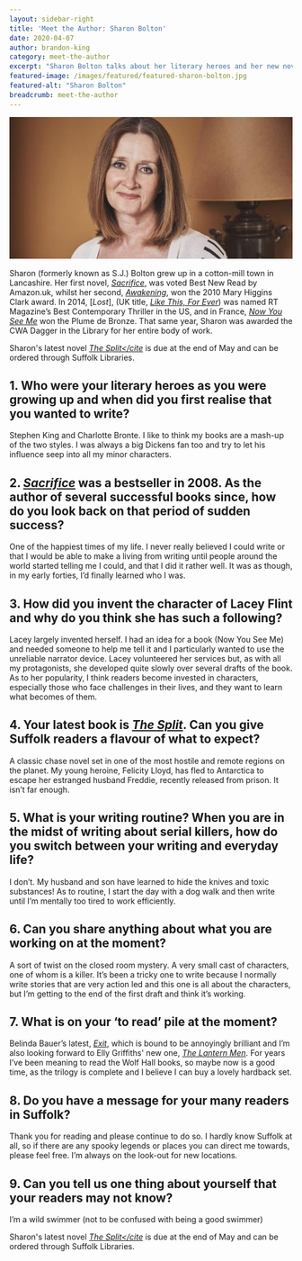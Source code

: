 ```yaml
---
layout: sidebar-right
title: 'Meet the Author: Sharon Bolton'
date: 2020-04-07
author: brandon-king
category: meet-the-author
excerpt: "Sharon Bolton talks about her literary heroes and her new novel, <cite>The Split</cite> which is due at the end of May."
featured-image: /images/featured/featured-sharon-bolton.jpg
featured-alt: "Sharon Bolton"
breadcrumb: meet-the-author
---
```


![Sharon Bolton](/images/featured/featured-sharon-bolton.jpg)

Sharon (formerly known as S.J.) Bolton grew up in a cotton-mill town in Lancashire. Her first novel, [<cite>Sacrifice</cite>](https://suffolk.spydus.co.uk/cgi-bin/spydus.exe/ENQ/OPAC/BIBENQ?BRN=99452), was voted Best New Read by Amazon.uk, whilst her second, [<cite>Awakening</cite>](https://suffolk.spydus.co.uk/cgi-bin/spydus.exe/ENQ/OPAC/BIBENQ?BRN=98596), won the 2010 Mary Higgins Clark award. In 2014, [<cite>Lost</cite>], (UK title, [<cite>Like This, For Ever</cite>](https://suffolk.spydus.co.uk/cgi-bin/spydus.exe/ENQ/OPAC/BIBENQ?BRN=1346020)) was named RT Magazine’s Best Contemporary Thriller in the US, and in France, [<cite>Now You See Me</cite>](https://suffolk.spydus.co.uk/cgi-bin/spydus.exe/ENQ/OPAC/BIBENQ?BRN=99465) won the Plume de Bronze. That same year, Sharon was awarded the CWA Dagger in the Library for her entire body of work.

Sharon's latest novel [<cite>The Split</cite](https://suffolk.spydus.co.uk/cgi-bin/spydus.exe/ENQ/OPAC/BIBENQ?BRN=2714413) is due at the end of May and can be ordered through Suffolk Libraries.


## 1.	Who were your literary heroes as you were growing up and when did you first realise that you wanted to write?

Stephen King and Charlotte Bronte. I like to think my books are a mash-up of the two styles. I was always a big Dickens fan too and try to let his influence seep into all my minor characters.

## 2.	[<cite>Sacrifice</cite>](https://suffolk.spydus.co.uk/cgi-bin/spydus.exe/ENQ/OPAC/BIBENQ?BRN=99452) was a bestseller in 2008. As the author of several successful books since, how do you look back on that period of sudden success?

One of the happiest times of my life. I never really believed I could write or that I would be able to make a living from writing until people around the world started telling me I could, and that I did it rather well. It was as though, in my early forties, I’d finally learned who I was.

## 3. How did you invent the character of Lacey Flint and why do you think she has such a following?

Lacey largely invented herself. I had an idea for a book (Now You See Me) and needed someone to help me tell it and I particularly wanted to use the unreliable narrator device. Lacey volunteered her services but, as with all my protagonists, she developed quite slowly over several drafts of the book.  As to her popularity, I think readers become invested in characters, especially those who face challenges in their lives, and they want to learn what becomes of them.

## 4. Your latest book is [<cite>The Split</cite>](https://suffolk.spydus.co.uk/cgi-bin/spydus.exe/ENQ/OPAC/BIBENQ?BRN=2714413). Can you give Suffolk readers a flavour of what to expect?

A classic chase novel set in one of the most hostile and remote regions on the planet. My young heroine, Felicity Lloyd, has fled to Antarctica to escape her estranged husband Freddie, recently released from prison. It isn’t far enough.

## 5. What is your writing routine? When you are in the midst of writing about serial killers, how do you switch between your writing and everyday life?

I don’t. My husband and son have learned to hide the knives and toxic substances! As to routine, I start the day with a dog walk and then write until I’m mentally too tired to work efficiently.

## 6. Can you share anything about what you are working on at the moment?

A sort of twist on the closed room mystery. A very small cast of characters, one of whom is a killer. It’s been a tricky one to write because I normally write stories that are very action led and this one is all about the characters, but I’m getting to the end of the first draft and think it’s working.

## 7. What is on your ‘to read’ pile at the moment?

Belinda Bauer’s latest, [<cite>Exit</cite>](https://suffolk.spydus.co.uk/cgi-bin/spydus.exe/ENQ/OPAC/BIBENQ?BRN=2739053), which is bound to be annoyingly brilliant and I’m also looking forward to Elly Griffiths' new one, [<cite>The Lantern Men</cite>](https://suffolk.spydus.co.uk/cgi-bin/spydus.exe/ENQ/OPAC/BIBENQ?BRN=2687390). For years I’ve been meaning to read the Wolf Hall books, so maybe now is a good time, as the trilogy is complete and I believe I can buy a lovely hardback set.

## 8. Do you have a message for your many readers in Suffolk?

Thank you for reading and please continue to do so. I hardly know Suffolk at all, so if there are any spooky legends or places you can direct me towards, please feel free. I’m always on the look-out for new locations.

## 9. Can you tell us one thing about yourself that your readers may not know?
I’m a wild swimmer (not to be confused with being a good swimmer)  

Sharon's latest novel [<cite>The Split</cite](https://suffolk.spydus.co.uk/cgi-bin/spydus.exe/ENQ/OPAC/BIBENQ?BRN=2714413) is due at the end of May and can be ordered through Suffolk Libraries.
